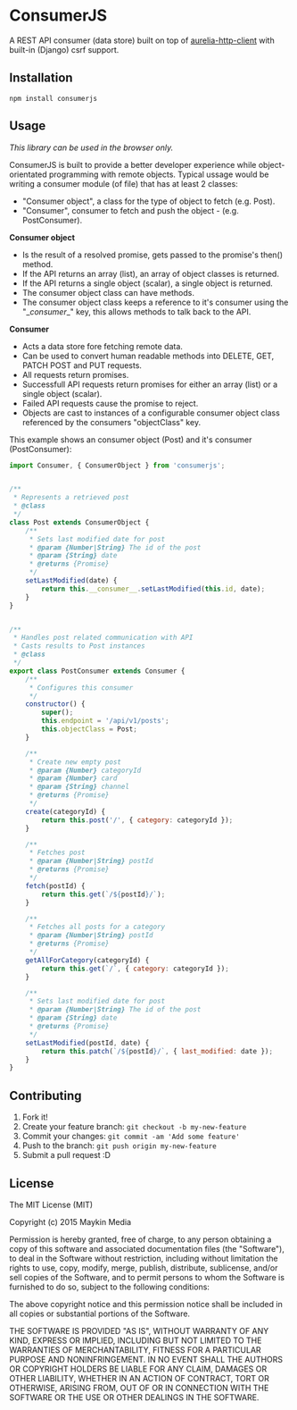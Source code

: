 # ConsumerJS

A REST API consumer (data store) built on top of [aurelia-http-client](https://github.com/aurelia/http-client) with built-in (Django) csrf support.

## Installation

`npm install consumerjs`

## Usage

*This library can be used in the browser only.*

ConsumerJS is built to provide a better developer experience while object-orientated programming with remote objects. Typical ussage would be writing a consumer module (of file) that has at least 2 classes:

- "Consumer object", a class for the type of object to fetch (e.g. Post).
- "Consumer", consumer to fetch and push the object - (e.g. PostConsumer).

**Consumer object**

- Is the result of a resolved promise, gets passed to the promise's then() method.
- If the API returns an array (list), an array of object classes is returned.
- If the API returns a single object (scalar), a single object is returned.
- The consumer object class can have methods.
- The consumer object class keeps a reference to it's consumer using the "\__consumer__" key, this allows methods to talk back to the API.

**Consumer**

- Acts a data store fore fetching remote data.
- Can be used to convert human readable methods into DELETE, GET, PATCH POST and PUT requests.
- All requests return promises.
- Successfull API requests return promises for either an array (list) or a single object (scalar).
- Failed API requests cause the promise to reject.
- Objects are cast to instances of a configurable consumer object class referenced by the consumers "objectClass" key.

This example shows an consumer object (Post) and it's consumer (PostConsumer):

```javascript
import Consumer, { ConsumerObject } from 'consumerjs';


/**
 * Represents a retrieved post
 * @class
 */
class Post extends ConsumerObject {
    /**
     * Sets last modified date for post
     * @param {Number|String} The id of the post
     * @param {String} date
     * @returns {Promise}
     */
    setLastModified(date) {
        return this.__consumer__.setLastModified(this.id, date);
    }
}


/**
 * Handles post related communication with API
 * Casts results to Post instances
 * @class
 */
export class PostConsumer extends Consumer {
    /**
     * Configures this consumer
     */
    constructor() {
        super();
        this.endpoint = '/api/v1/posts';
        this.objectClass = Post;
    }

    /**
     * Create new empty post
     * @param {Number} categoryId
     * @param {Number} card
     * @param {String} channel
     * @returns {Promise}
     */
    create(categoryId) {
        return this.post('/', { category: categoryId });
    }

    /**
     * Fetches post
     * @param {Number|String} postId
     * @returns {Promise}
     */
    fetch(postId) {
        return this.get(`/${postId}/`);
    }

    /**
     * Fetches all posts for a category
     * @param {Number|String} postId
     * @returns {Promise}
     */
    getAllForCategory(categoryId) {
        return this.get(`/`, { category: categoryId });
    }

    /**
     * Sets last modified date for post
     * @param {Number|String} The id of the post
     * @param {String} date
     * @returns {Promise}
     */
    setLastModified(postId, date) {
        return this.patch(`/${postId}/`, { last_modified: date });
    }
}
```

## Contributing

1. Fork it!
2. Create your feature branch: `git checkout -b my-new-feature`
3. Commit your changes: `git commit -am 'Add some feature'`
4. Push to the branch: `git push origin my-new-feature`
5. Submit a pull request :D

## License

The MIT License (MIT)

Copyright (c) 2015 Maykin Media

Permission is hereby granted, free of charge, to any person obtaining a copy
of this software and associated documentation files (the "Software"), to deal
in the Software without restriction, including without limitation the rights
to use, copy, modify, merge, publish, distribute, sublicense, and/or sell
copies of the Software, and to permit persons to whom the Software is
furnished to do so, subject to the following conditions:

The above copyright notice and this permission notice shall be included in all
copies or substantial portions of the Software.

THE SOFTWARE IS PROVIDED "AS IS", WITHOUT WARRANTY OF ANY KIND, EXPRESS OR
IMPLIED, INCLUDING BUT NOT LIMITED TO THE WARRANTIES OF MERCHANTABILITY,
FITNESS FOR A PARTICULAR PURPOSE AND NONINFRINGEMENT. IN NO EVENT SHALL THE
AUTHORS OR COPYRIGHT HOLDERS BE LIABLE FOR ANY CLAIM, DAMAGES OR OTHER
LIABILITY, WHETHER IN AN ACTION OF CONTRACT, TORT OR OTHERWISE, ARISING FROM,
OUT OF OR IN CONNECTION WITH THE SOFTWARE OR THE USE OR OTHER DEALINGS IN THE
SOFTWARE.
